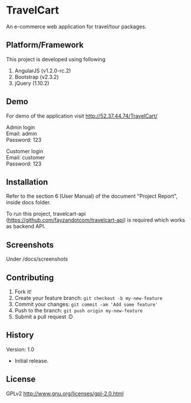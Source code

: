 # TravelCart

An e-commerce web application for travel/tour packages.

## Platform/Framework

This project is developed using following

1. AngularJS (v1.2.0-rc.2)
2. Bootstrap (v2.3.2)
3. jQuery (1.10.2)

## Demo

For demo of the application visit http://52.37.44.74/TravelCart/

Admin login <br>
Email: admin <br>
Password: 123 

Customer login <br>
Email: customer <br>
Password: 123

## Installation

Refer to the section 6 (User Manual) of the document "Project Report", inside docs folder.

To run this project, travelcart-api (https://github.com/fayzandotcom/travelcart-api) is required which works as backend API.

## Screenshots

Under /docs/screenshots

## Contributing

1. Fork it!
2. Create your feature branch: `git checkout -b my-new-feature`
3. Commit your changes: `git commit -am 'Add some feature'`
4. Push to the branch: `git push origin my-new-feature`
5. Submit a pull request :D

## History

Version: 1.0
* Initial release.

## License

GPLv2
http://www.gnu.org/licenses/gpl-2.0.html
